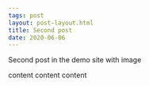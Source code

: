```yaml
---
tags: post
layout: post-layout.html
title: Second post
date: 2020-06-06
---
```

Second post in the demo site with image

content content content

